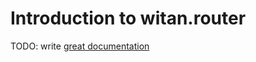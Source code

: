 # Introduction to witan.router

TODO: write [great documentation](http://jacobian.org/writing/what-to-write/)
